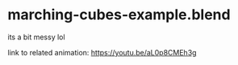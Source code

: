 # marching-cubes-example.blend
its a bit messy lol

link to related animation: https://youtu.be/aL0p8CMEh3g
